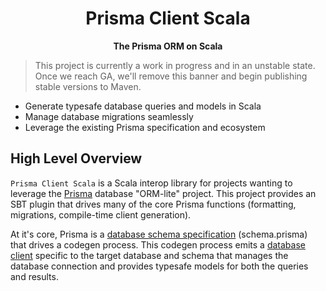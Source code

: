 <div align="center">
    <h1>Prisma Client Scala</h1>
    <p><b>The Prisma ORM on Scala</b></p>
</div>

> This project is currently a work in progress and in an unstable state. Once we reach GA, we'll remove
this banner and begin publishing stable versions to Maven.

* Generate typesafe database queries and models in Scala
* Manage database migrations seamlessly
* Leverage the existing Prisma specification and ecosystem

## High Level Overview

`Prisma Client Scala` is a Scala interop library for projects wanting to leverage the [Prisma](https://github.com/prisma/prisma)
database "ORM-lite" project. This project provides an SBT plugin that drives many of the core Prisma
functions (formatting, migrations, compile-time client generation).

At it's core, Prisma is a [database schema specification](https://www.prisma.io/docs/reference/api-reference/prisma-schema-reference) (schema.prisma) that
drives a codegen process. This codegen process emits a [database client](https://www.prisma.io/docs/reference/api-reference/prisma-client-reference) specific to the target database and schema
that manages the database connection and provides typesafe models for both the queries and results.
